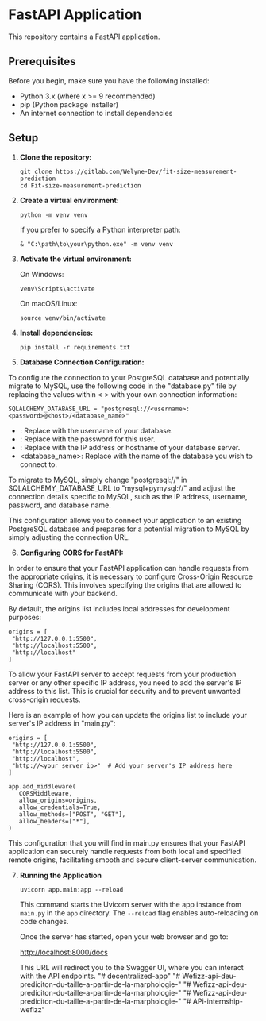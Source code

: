 # FastAPI Application

This repository contains a FastAPI application.

## Prerequisites

Before you begin, make sure you have the following installed:
- Python 3.x (where x >= 9 recommended)
- pip (Python package installer)
- An internet connection to install dependencies

## Setup

1. **Clone the repository:**
   ```
   git clone https://gitlab.com/Welyne-Dev/fit-size-measurement-prediction
   cd Fit-size-measurement-prediction
   ```

2. **Create a virtual environment:**
   ```
   python -m venv venv
   ```
   If you prefer to specify a Python interpreter path:
   ```
   & "C:\path\to\your\python.exe" -m venv venv
   ```

3. **Activate the virtual environment:**

   On Windows:
   ```
   venv\Scripts\activate
   ```

   On macOS/Linux:
   ```
   source venv/bin/activate
   ```

4. **Install dependencies:**
   ```
   pip install -r requirements.txt
   ```

5. **Database Connection Configuration:**

To configure the connection to your PostgreSQL database and potentially migrate to MySQL, use the following code in the "database.py" file by replacing the values within < > with your own connection information:
   ```
   SQLALCHEMY_DATABASE_URL = "postgresql://<username>:<password>@<host>/<database_name>"
   ```
   - <username>: Replace with the username of your database.
   - <password>: Replace with the password for this user.
   - <host>: Replace with the IP address or hostname of your database server.
   - <database_name>: Replace with the name of the database you wish to connect to.

To migrate to MySQL, simply change "postgresql://" in SQLALCHEMY_DATABASE_URL to "mysql+pymysql://" and adjust the connection details specific to MySQL, such as the IP address, username, password, and database name.

This configuration allows you to connect your application to an existing PostgreSQL database and prepares for a potential migration to MySQL by simply adjusting the connection URL.

6. **Configuring CORS for FastAPI:**

In order to ensure that your FastAPI application can handle requests from the appropriate origins, it is necessary to configure Cross-Origin Resource Sharing (CORS). This involves specifying the origins that are allowed to communicate with your backend.

By default, the origins list includes local addresses for development purposes:
   ```
   origins = [
    "http://127.0.0.1:5500",  
    "http://localhost:5500", 
    "http://localhost"
   ]
   ```
   
To allow your FastAPI server to accept requests from your production server or any other specific IP address, you need to add the server's IP address to this list. This is crucial for security and to prevent unwanted cross-origin requests.

Here is an example of how you can update the origins list to include your server's IP address in "main.py":
   ```
   origins = [
    "http://127.0.0.1:5500",
    "http://localhost:5500",
    "http://localhost",
    "http://<your_server_ip>"  # Add your server's IP address here
   ]

   app.add_middleware(
      CORSMiddleware,
      allow_origins=origins,
      allow_credentials=True,
      allow_methods=["POST", "GET"],
      allow_headers=["*"],
   )
   ```

This configuration that you will find in main.py ensures that your FastAPI application can securely handle requests from both local and specified remote origins, facilitating smooth and secure client-server communication.


7. **Running the Application**

   ```
   uvicorn app.main:app --reload
   ```

   This command starts the Uvicorn server with the app instance from `main.py` in the `app` directory. The `--reload` flag enables auto-reloading on code changes.

   Once the server has started, open your web browser and go to:

   [http://localhost:8000/docs](http://localhost:8000/docs)

   This URL will redirect you to the Swagger UI, where you can interact with the API endpoints.
"# decentralized-app" 
"# Wefizz-api-deu-prediciton-du-taille-a-partir-de-la-marphologie-" 
"# Wefizz-api-deu-prediciton-du-taille-a-partir-de-la-marphologie-" 
"# Wefizz-api-deu-prediciton-du-taille-a-partir-de-la-marphologie-" 
"# APi-internship-wefizz" 
